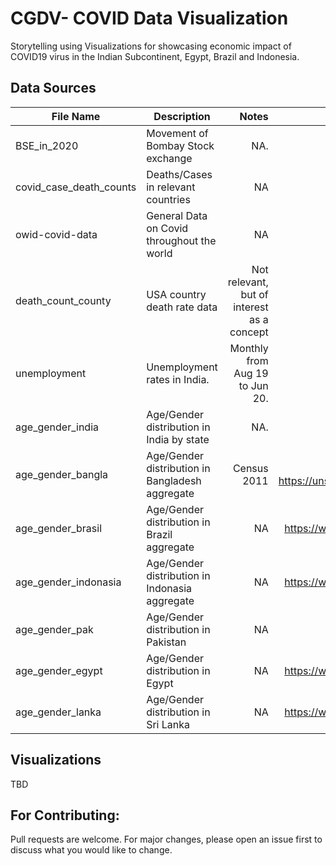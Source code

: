 # CGDV- COVID Data Visualization 

Storytelling using Visualizations for showcasing economic impact of COVID19 virus in the Indian Subcontinent, Egypt, Brazil and Indonesia. 

## Data Sources


| File Name        | Description           | Notes    | Source.  |
| ------------- |-------------| -----:| -----:|
| BSE_in_2020     | Movement of Bombay Stock exchange     | NA.    | https://www.bseindia.com/Indices/IndexArchiveData.html.   |
| covid_case_death_counts      | Deaths/Cases in relevant countries      |   NA     |    Tableau/Salesforce COVID-19 Data Platform    |
| owid-covid-data      |   General Data on Covid throughout the world    |   NA     |  https://ourworldindata.org/coronavirus.   |
| death_count_county      |   USA country death rate data      |   Not relevant, but of interest as a concept     |  NA.   |
| unemployment      |   Unemployment rates in India.    |   Monthly from Aug 19 to Jun 20.   |  NA| https://tradingeconomics.com/india/unemployment-rate.   |
| age_gender_india      |   Age/Gender distribution in India  by state     |     NA.      | https://tradingeconomics.com/india/unemployment-rate.    |
| age_gender_bangla      |   Age/Gender distribution in Bangladesh  aggregate     |     Census 2011      |  WIKIPEDIA,  https://unstats.un.org/unsd/demographic/products/dyb/dyb2013/Table07.pdf  |
| age_gender_brasil      |   Age/Gender distribution in Brazil  aggregate     |     NA      |  https://www.cia.gov/library/publications/the-world-factbook/fields/341.html  |
| age_gender_indonasia      |   Age/Gender distribution in Indonasia  aggregate     |     NA      |  https://www.cia.gov/library/publications/the-world-factbook/fields/341.html  |
| age_gender_pak      |   Age/Gender distribution in Pakistan      |     NA      |  WIKIPEDIA https://unstats.un.org/unsd/demographic-social/products/dyb/index.cshtml |
| age_gender_egypt     |   Age/Gender distribution in Egypt      |     NA      |  https://www.cia.gov/library/publications/the-world-factbook/fields/341.html |
| age_gender_lanka     |   Age/Gender distribution in Sri Lanka      |     NA      |  https://www.cia.gov/library/publications/the-world-factbook/fields/341.html |




## Visualizations

TBD

## For Contributing: 
Pull requests are welcome. For major changes, please open an issue first to discuss what you would like to change.
